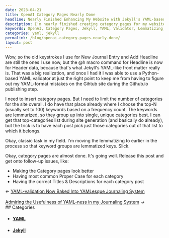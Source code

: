 ```yaml
---
date: 2023-04-21
title: OpenAI Category Pages Nearly Done
headline: Nearly Finished Enhancing My Website with Jekyll's YAML-based Category Pages
description: I'm nearly finished creating category pages for my website using Jekyll's YAML-like front matter, and I'm using a Python-based YAML validator to make sure I don't make any mistakes. I'm also lemmatizing keyword groups and picking categories from a top-N list to limit the number of categories. I just need to make the category pages look better, have the correct titles and descriptions, and use the most common proper case.
keywords: OpenAI, Category Pages, Jekyll, YAML, Validator, Lemmatizing, Keyword Groups, Top-N List, Titles, Descriptions, Proper Case
categories: yaml, jekyll
permalink: /blog/openai-category-pages-nearly-done/
layout: post
---
```



Wow, so the old keystrokes I use for New Journal Entry and Add Headline are
still the ones I use now, but the @h macro command for Headline is now for
Header data, because that's what Jekyll's YAML-like front matter really is.
That was a big realization, and once I had it I was able to use a Python-based
YAML validator at just the right point to keep me from having to figure out my
YAML-format mistakes on the Gihtub site during the Github.io publishing step.

I need to insert category pages. But I need to limit the number of categories
for the site overall. I do have that place already where I choose the top-N
(usually set to 100) keywords based on a frequency count. The keywords are
lemmurized, so they group up into single, unique categories best. I can get
that top-categories list during site generation (and basically do already), but
the trick is to have each post pick just those categories out of that list to
which it belongs.

Okay, classic task in my field. I'm moving the lemmatizing to earlier in the
process so that keyword groups are lemmatized keys. Slick.

Okay, category pages are almost done. It's going well. Release this post and
get onto follow-up issues, like:

- Making the Category pages look better
- Having most common Proper Case for each category
- Having the correct Titles & Descriptions for each category post


<div class="arrow-links"><div class="post-nav-prev"><span class="arrow">&larr;&nbsp;</span><a href="/blog/yaml-validation-now-baked-into-yamlesque-journaling-system/">YAML-validation Now Baked Into YAMLesque Journaling System</a></div> &nbsp; <div class="post-nav-next"><a href="/blog/admiring-the-usefulness-of-yaml-ness-in-my-journaling-system/">Admiring the Usefulness of YAML-ness in my Journaling System</a><span class="arrow">&nbsp;&rarr;</span></div></div>
## Categories

<ul>
<li><h4><a href='/yaml/'>YAML</a></h4></li>
<li><h4><a href='/jekyll/'>Jekyll</a></h4></li></ul>